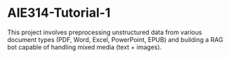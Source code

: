 # AIE314-Tutorial-1
This project involves preprocessing unstructured data from various document types (PDF, Word, Excel, PowerPoint, EPUB) and building a RAG bot capable of handling mixed media (text + images).
